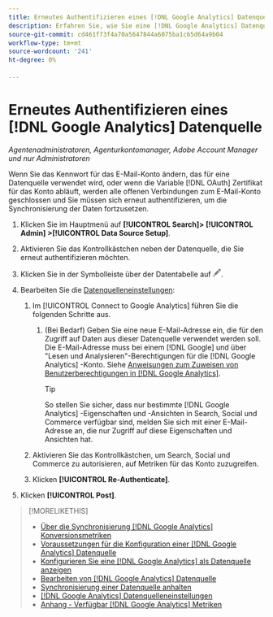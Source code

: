 ```yaml
---
title: Erneutes Authentifizieren eines [!DNL Google Analytics] Datenquelle
description: Erfahren Sie, wie Sie eine [!DNL Google Analytics] Datenquelle, wenn Sie das zugehörige Kennwort ändern oder das Zertifikat abläuft.
source-git-commit: cd461f73f4a70a5647844a6075ba1c65d64a9b04
workflow-type: tm+mt
source-wordcount: '241'
ht-degree: 0%

---
```


# Erneutes Authentifizieren eines [!DNL Google Analytics] Datenquelle

*Agentenadministratoren, Agenturkontomanager, Adobe Account Manager und nur Administratoren*

Wenn Sie das Kennwort für das E-Mail-Konto ändern, das für eine Datenquelle verwendet wird, oder wenn die Variable [!DNL OAuth] Zertifikat für das Konto abläuft, werden alle offenen Verbindungen zum E-Mail-Konto geschlossen und Sie müssen sich erneut authentifizieren, um die Synchronisierung der Daten fortzusetzen.

1. Klicken Sie im Hauptmenü auf **[!UICONTROL Search]> [!UICONTROL Admin] >[!UICONTROL Data Source Setup]**.

1. Aktivieren Sie das Kontrollkästchen neben der Datenquelle, die Sie erneut authentifizieren möchten.

1. Klicken Sie in der Symbolleiste über der Datentabelle auf ![Bearbeiten](/help/search-social-commerce/assets/edit.png "Bearbeiten").

1. Bearbeiten Sie die [Datenquelleneinstellungen](data-source-settings.md):

   1. Im [!UICONTROL Connect to Google Analytics] führen Sie die folgenden Schritte aus.

      1. (Bei Bedarf) Geben Sie eine neue E-Mail-Adresse ein, die für den Zugriff auf Daten aus dieser Datenquelle verwendet werden soll. Die E-Mail-Adresse muss bei einem [!DNL Google] und über &quot;Lesen und Analysieren&quot;-Berechtigungen für die [!DNL Google Analytics] -Konto. Siehe [Anweisungen zum Zuweisen von Benutzerberechtigungen in [!DNL Google Analytics]](https://support.google.com/analytics/answer/9305587).

         >[!TIP]
         >
         >So stellen Sie sicher, dass nur bestimmte [!DNL Google Analytics] -Eigenschaften und -Ansichten in Search, Social und Commerce verfügbar sind, melden Sie sich mit einer E-Mail-Adresse an, die nur Zugriff auf diese Eigenschaften und Ansichten hat.
   1. Aktivieren Sie das Kontrollkästchen, um Search, Social und Commerce zu autorisieren, auf Metriken für das Konto zuzugreifen.

   1. Klicken **[!UICONTROL Re-Authenticate]**.


1. Klicken **[!UICONTROL Post]**.

>[!MORELIKETHIS]
>
>* [Über die Synchronisierung [!DNL Google Analytics] Konversionsmetriken](data-source-about.md)
>* [Voraussetzungen für die Konfiguration einer [!DNL Google Analytics] Datenquelle](data-source-prerequisites.md)
>* [Konfigurieren Sie eine [!DNL Google Analytics] als Datenquelle anzeigen](data-source-configure.md)
>* [Bearbeiten von [!DNL Google Analytics] Datenquelle](data-source-edit.md)
>* [Synchronisierung einer Datenquelle anhalten](data-source-pause.md)
>* [[!DNL Google Analytics] Datenquelleneinstellungen](data-source-settings.md)
>* [Anhang - Verfügbar [!DNL Google Analytics] Metriken](data-source-ga-metrics.md)

